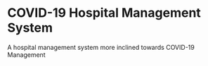 # COVID-19 Hospital Management System
A hospital management system more inclined towards COVID-19 Management
